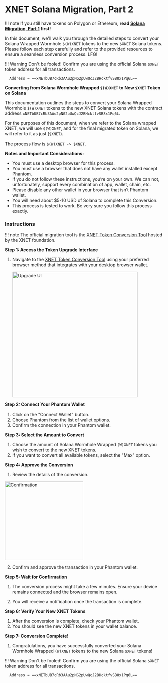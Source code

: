 # XNET Solana Migration, Part 2

!!! note 
    If you still have tokens on Polygon or Ethereum, **read [Solana Migration, Part 1](/migration/) first!**

In this document, we'll walk you through the detailed steps to convert your Solana Wrapped Wormhole `$(W)XNET` tokens to the new `$XNET` Solana tokens. Please follow each step carefully and refer to the provided resources to ensure a seamless conversion process. LFG!

!!! Warning
    Don't be fooled! Confirm you are using the official Solana `$XNET` token address for all transactions. 
      
      Address = ==xNETbUB7cRb3AAu2pNG2pUwQcJ2BHcktfvSB8x1Pq6L==

**Converting from Solana Wormhole Wrapped `$(W)XNET` to New `$XNET` Token on Solana**

This documentation outlines the steps to convert your Solana Wrapped Wormhole `$(W)XNET` tokens to the new XNET Solana tokens with the contract address `xNETbUB7cRb3AAu2pNG2pUwQcJ2BHcktfvSB8x1Pq6L`.

For the purposes of this document, when we refer to the Solana wrapped XNET, we will use `$(W)XNET`, and for the final migrated token on Solana, we will refer to it as just (`$XNET`).

The process flow is `$(W)XNET -> $XNET`.

**Notes and Important Considerations:**

- You must use a desktop browser for this process.
- You must use a browser that does not have any wallet installed except Phantom.
- If you do not follow these instructions, you’re on your own. We can not, unfortunately, support every combination of app, wallet, chain, etc.
- Please disable any other wallet in your browser that isn’t Phantom wallet.
- You will need about $5-10 USD of Solana to complete this Conversion.
- This process is tested to work. Be very sure you follow this process exactly.

### Instructions

!!! note 
    The official migration tool is the [XNET Token Conversion Tool](https://tokenconvert.xnet.foundation/) hosted by the XNET foundation. 

**Step 1: Access the Token Upgrade Interface**

1. Navigate to the [XNET Token Conversion Tool](https://tokenconvert.xnet.foundation/) using your preferred browser method that integrates with your desktop browser wallet.

   <a href="/migration/upgrade.png" data-fancybox="gallery">
      <img src="/img/migration/upgrade.png" alt="Upgrade UI" width="400px">
   </a>

<!-- 2. You may see a warning banner. Choose the **"Proceed Anyway"** option; you may have to do this a few times. (Note: We are working on getting it whitelisted).

   <a href="/migration/block.png" data-fancybox="gallery">
      <img src="/img/migration/block.png" alt="Whitelist" width="250px">
   </a> -->

**Step 2: Connect Your Phantom Wallet**

1. Click on the "Connect Wallet" button.
2. Choose Phantom from the list of wallet options.
3. Confirm the connection in your Phantom wallet.

**Step 3: Select the Amount to Convert**

1. Choose the amount of Solana Wormhole Wrapped `(W)XNET` tokens you wish to convert to the new XNET tokens.
2. If you want to convert all available tokens, select the "Max" option.

**Step 4: Approve the Conversion**

1. Review the details of the conversion.

<a href="/migration/confirm.jpg" data-fancybox="gallery">
      <img src="/img/migration/confirm.jpg" alt="Confirmation" width="250px">
   </a>

2. Confirm and approve the transaction in your Phantom wallet.

**Step 5: Wait for Confirmation**

1. The conversion process might take a few minutes. Ensure your device remains connected and the browser remains open.

2. You will receive a notification once the transaction is complete.

**Step 6: Verify Your New XNET Tokens**

1. After the conversion is complete, check your Phantom wallet.
2. You should see the new XNET tokens in your wallet balance.

**Step 7: Conversion Complete!**

1. Congratulations, you have successfully converted your Solana Wormhole Wrapped `(W)XNET` tokens to the new Solana `$XNET` tokens!

!!! Warning
    Don't be fooled! Confirm you are using the official Solana `$XNET` token address for all transactions. 
      
      Address = ==xNETbUB7cRb3AAu2pNG2pUwQcJ2BHcktfvSB8x1Pq6L==